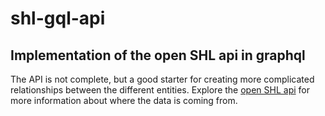 # shl-gql-api

## Implementation of the open SHL api in graphql

The API is not complete, but a good starter for creating more complicated relationships between the different entities. Explore the [open SHL api](http://doc.openapi.shl.se/) for more information about where the data is coming from.
